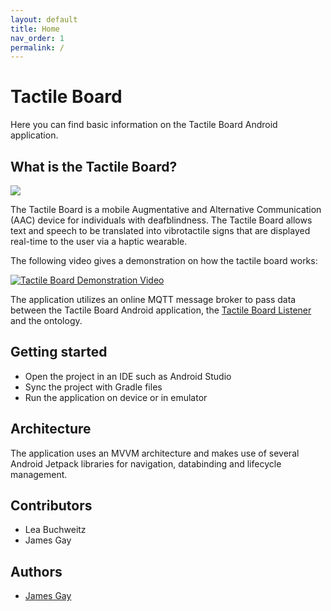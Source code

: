 ```yaml
---
layout: default
title: Home
nav_order: 1
permalink: /
---
```


# Tactile Board
Here you can find basic information on the Tactile Board Android application.

## What is the Tactile Board?
<img src="{{site.baseurl}}/assets/images/overview.jpg" />

The Tactile Board is a mobile Augmentative and Alternative Communication (AAC) device for individuals with deafblindness. The Tactile Board allows text and speech to be translated into vibrotactile signs that are displayed real-time to the user via a haptic wearable.

The following video gives a demonstration on how the tactile board works:

[![Tactile Board Demonstration Video](http://img.youtube.com/vi/36bj-6xvPmU/0.jpg)](http://www.youtube.com/watch?v=36bj-6xvPmU)

The application utilizes an online MQTT message broker to pass data between the Tactile Board Android application, the [Tactile Board Listener](https://suitceyes-project-code.github.io/Tactile-Board-Listener/) and the ontology. 

## Getting started
* Open the project in an IDE such as Android Studio
* Sync the project with Gradle files
* Run the application on device or in emulator

## Architecture
The application uses an MVVM architecture and makes use of several Android Jetpack libraries for navigation, databinding and lifecycle management.

## Contributors
* Lea Buchweitz
* James Gay

## Authors
* [James Gay](james.gay@hs-offenburg.de)